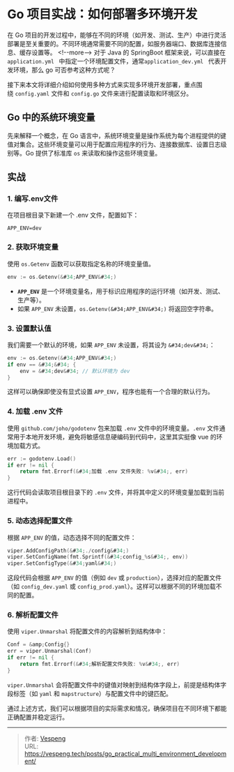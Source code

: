 # Go 项目实战：如何部署多环境开发


在 Go 项目的开发过程中，能够在不同的环境（如开发、测试、生产）中进行灵活部署是至关重要的。不同环境通常需要不同的配置，如服务器端口、数据库连接信息、缓存设置等。
&lt;!--more--&gt;
对于 Java 的 SpringBoot 框架来说，可以直接在 `application.yml ` 中指定一个环境配置文件，通常`application_dev.yml ` 代表开发环境，那么 go 可否参考这种方式呢？

接下来本文将详细介绍如何使用多种方式来实现多环境开发部署，重点围绕 `config.yaml` 文件和 `config.go` 文件来进行配置读取和环境区分。

## Go 中的系统环境变量

先来解释一个概念，在 Go 语言中，系统环境变量是操作系统为每个进程提供的键值对集合。这些环境变量可以用于配置应用程序的行为、连接数据库、设置日志级别等。Go 提供了标准库 `os` 来读取和操作这些环境变量。

## 实战

### 1. 编写.env文件

在项目根目录下新建一个 .env 文件，配置如下：

```shell
APP_ENV=dev
```

### 2. 获取环境变量

使用 `os.Getenv` 函数可以获取指定名称的环境变量值。

```go
env := os.Getenv(&#34;APP_ENV&#34;)
```

- **`APP_ENV`** 是一个环境变量名，用于标识应用程序的运行环境（如开发、测试、生产等）。
- 如果 `APP_ENV` 未设置，`os.Getenv(&#34;APP_ENV&#34;)` 将返回空字符串。

### 3. 设置默认值

我们需要一个默认的环境，如果 `APP_ENV` 未设置，将其设为 `&#34;dev&#34;`：

```go
env := os.Getenv(&#34;APP_ENV&#34;)
if env == &#34;&#34; {
    env = &#34;dev&#34; // 默认环境为 dev
}
```

这样可以确保即使没有显式设置 `APP_ENV`，程序也能有一个合理的默认行为。

### 4. 加载 .env 文件

使用 `github.com/joho/godotenv` 包来加载 `.env` 文件中的环境变量。`.env` 文件通常用于本地开发环境，避免将敏感信息硬编码到代码中，这里其实挺像 vue 的环境加载方式。

```go
err := godotenv.Load()
if err != nil {
    return fmt.Errorf(&#34;加载 .env 文件失败: %v&#34;, err)
}
```

这行代码会读取项目根目录下的 `.env` 文件，并将其中定义的环境变量加载到当前进程中。

### 5. 动态选择配置文件

根据 `APP_ENV` 的值，动态选择不同的配置文件：

```go
viper.AddConfigPath(&#34;./config&#34;)
viper.SetConfigName(fmt.Sprintf(&#34;config_%s&#34;, env))
viper.SetConfigType(&#34;yaml&#34;)
```

这段代码会根据 `APP_ENV` 的值（例如 `dev` 或 `production`），选择对应的配置文件（如 `config_dev.yaml` 或 `config_prod.yaml`）。这样可以根据不同的环境加载不同的配置。

### 6. 解析配置文件

使用 `viper.Unmarshal` 将配置文件的内容解析到结构体中：

```go
Conf = &amp;Config{}
err = viper.Unmarshal(Conf)
if err != nil {
    return fmt.Errorf(&#34;解析配置文件失败: %v&#34;, err)
}
```

`viper.Unmarshal` 会将配置文件中的键值对映射到结构体字段上，前提是结构体字段标签（如 `yaml` 和 `mapstructure`）与配置文件中的键匹配。

通过上述方式，我们可以根据项目的实际需求和情况，确保项目在不同环境下都能正确配置并稳定运行。


---

> 作者: [Vespeng](https://github.com/vespeng/)  
> URL: https://vespeng.tech/posts/go_practical_multi_environment_development/  

